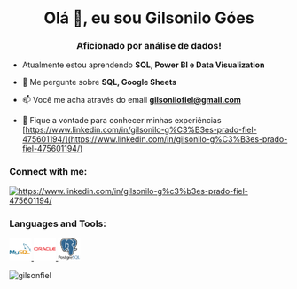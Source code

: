 <h1 align="center">Olá 👋, eu sou Gilsonilo Góes</h1>
<h3 align="center">Aficionado por análise de dados!</h3>

- Atualmente estou aprendendo **SQL, Power BI e Data Visualization**

- 💬 Me pergunte sobre **SQL, Google Sheets**

- 📫 Você me acha através do email **gilsonilofiel@gmail.com**

- 📄 Fique a vontade para conhecer minhas experiências [https://www.linkedin.com/in/gilsonilo-g%C3%B3es-prado-fiel-475601194/](https://www.linkedin.com/in/gilsonilo-g%C3%B3es-prado-fiel-475601194/)

<h3 align="left">Connect with me:</h3>
<p align="left">
<a href="https://linkedin.com/in/https://www.linkedin.com/in/gilsonilo-g%c3%b3es-prado-fiel-475601194/" target="blank"><img align="center" src="https://raw.githubusercontent.com/rahuldkjain/github-profile-readme-generator/master/src/images/icons/Social/linked-in-alt.svg" alt="https://www.linkedin.com/in/gilsonilo-g%c3%b3es-prado-fiel-475601194/" height="30" width="40" /></a>
</p>

<h3 align="left">Languages and Tools:</h3>
<p align="left"> <a href="https://www.mysql.com/" target="_blank" rel="noreferrer"> <img src="https://raw.githubusercontent.com/devicons/devicon/master/icons/mysql/mysql-original-wordmark.svg" alt="mysql" width="40" height="40"/> </a> <a href="https://www.oracle.com/" target="_blank" rel="noreferrer"> <img src="https://raw.githubusercontent.com/devicons/devicon/master/icons/oracle/oracle-original.svg" alt="oracle" width="40" height="40"/> </a> <a href="https://www.postgresql.org" target="_blank" rel="noreferrer"> <img src="https://raw.githubusercontent.com/devicons/devicon/master/icons/postgresql/postgresql-original-wordmark.svg" alt="postgresql" width="40" height="40"/> </a> </p>

<p><img align="center" src="https://github-readme-stats.vercel.app/api/top-langs?username=gilsonfiel&show_icons=true&locale=en&layout=compact" alt="gilsonfiel" /></p>
